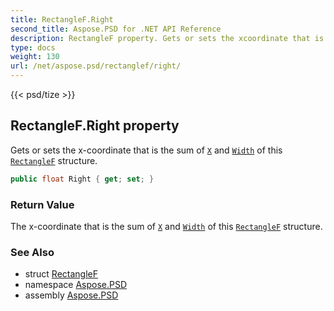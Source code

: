 ```yaml
---
title: RectangleF.Right
second_title: Aspose.PSD for .NET API Reference
description: RectangleF property. Gets or sets the xcoordinate that is the sum of X and Width of this RectangleF structure
type: docs
weight: 130
url: /net/aspose.psd/rectanglef/right/
---
```

{{< psd/tize >}}
## RectangleF.Right property

Gets or sets the x-coordinate that is the sum of [`X`](../x/) and [`Width`](../width/) of this [`RectangleF`](../) structure.

```csharp
public float Right { get; set; }
```

### Return Value

The x-coordinate that is the sum of [`X`](../x/) and [`Width`](../width/) of this [`RectangleF`](../) structure.

### See Also

* struct [RectangleF](../)
* namespace [Aspose.PSD](../../../aspose.psd/)
* assembly [Aspose.PSD](../../../)


